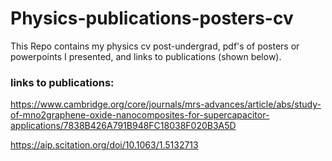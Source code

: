 # Physics-publications-posters-cv

This Repo contains my physics cv post-undergrad, pdf's of posters or powerpoints I presented, and links to publications (shown below).

### links to publications:  
https://www.cambridge.org/core/journals/mrs-advances/article/abs/study-of-mno2graphene-oxide-nanocomposites-for-supercapacitor-applications/7838B426A791B948FC18038F020B3A5D   

https://aip.scitation.org/doi/10.1063/1.5132713  

